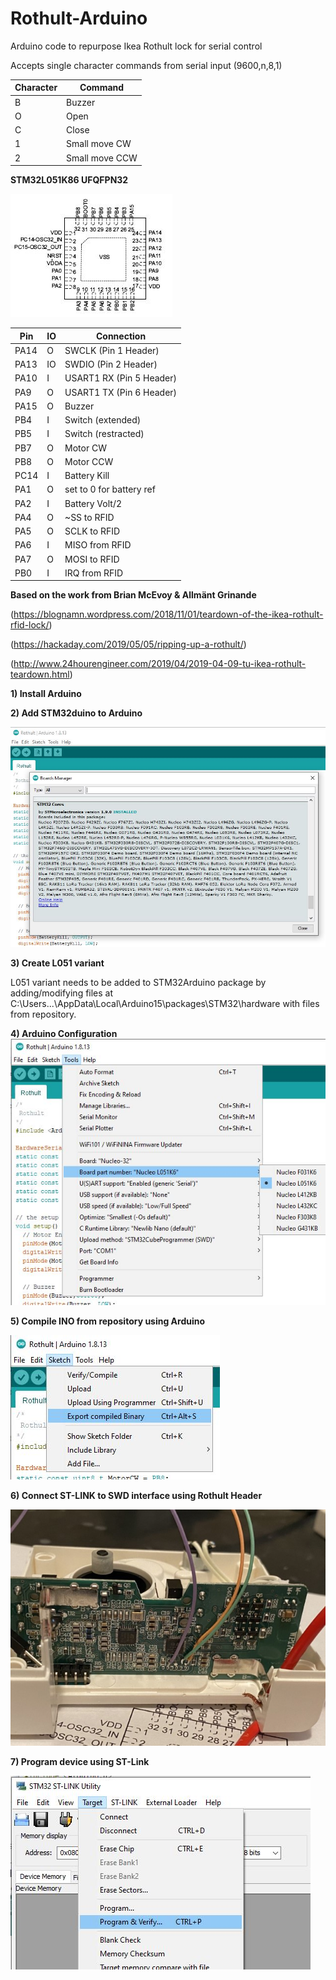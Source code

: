 # Rothult-Arduino
Arduino code to repurpose Ikea Rothult lock for serial control

Accepts single character commands from serial input (9600,n,8,1)

Character|Command
-|-
B|Buzzer
O|Open
C|Close
1|Small move CW
2|Small move CCW

**STM32L051K86 UFQFPN32**

![Pinout](/Images/Pinout.JPG)

Pin | IO | Connection
-|-|-
PA14  | O   | SWCLK (Pin 1 Header)
PA13  | IO  | SWDIO (Pin 2 Header)
PA10  | I   | USART1 RX (Pin 5 Header)
PA9   | O   | USART1 TX (Pin 6 Header)
PA15  | O   | Buzzer
PB4   | I   | Switch (extended)
PB5   | I   | Switch (restracted)
PB7   | O   | Motor CW
PB8   | O   | Motor CCW
PC14  | I   | Battery Kill
PA1   | O   | set to 0 for battery ref
PA2   | I   | Battery Volt/2
PA4   | O   | ~SS to RFID
PA5   | O   | SCLK to RFID
PA6   | I   | MISO from RFID
PA7   | O   | MOSI to RFID
PB0   | I   | IRQ from RFID

**Based on the work from Brian McEvoy & Allmänt Grinande**

(https://blognamn.wordpress.com/2018/11/01/teardown-of-the-ikea-rothult-rfid-lock/)

(https://hackaday.com/2019/05/05/ripping-up-a-rothult/)

(http://www.24hourengineer.com/2019/04/2019-04-09-tu-ikea-rothult-teardown.html)

**1) Install Arduino**

**2) Add STM32duino to Arduino**

![Arduino STM](/Images/ArduinoSTM32.JPG)

**3) Create L051 variant**

L051 variant needs to be added to STM32Arduino package by adding/modifying files at
C:\Users\...\AppData\Local\Arduino15\packages\STM32\hardware with files from repository.

**4) Arduino Configuration**    
![Arduino Configuration](/Images/ArduinoConfig.JPG)

**5) Compile INO from repository using Arduino**

![Arduino Compile](/Images/ArduinoCompile.JPG)

**6) Connect ST-LINK to SWD interface using Rothult Header**

![ST-LINK Connection](/Images/SWDconnect.jpg)

**7) Program device using ST-Link**

![ST-LINK Program](/Images/StlinkProgram.JPG)


